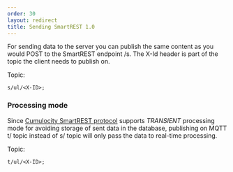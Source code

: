 ```yaml
---
order: 30
layout: redirect
title: Sending SmartREST 1.0
---
```


For sending data to the server you can publish the same content as you would POST to the SmartREST endpoint /s.
The X-Id header is part of the topic the client needs to publish on.

Topic:
```
s/ul/<X-ID>;
```

### Processing mode

Since [Cumulocity SmartREST protocol](/guides/reference/smartrest) supports *TRANSIENT* processing mode for avoiding storage of sent data in the database, publishing on MQTT t/ topic instead of s/ topic will only pass the data to real-time processing.

Topic:
```
t/ul/<X-ID>;
``` 
